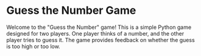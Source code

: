 # Guess the Number Game

Welcome to the "Guess the Number" game! This is a simple Python game designed for two players. One player thinks of a number, and the other player tries to guess it. The game provides feedback on whether the guess is too high or too low.
